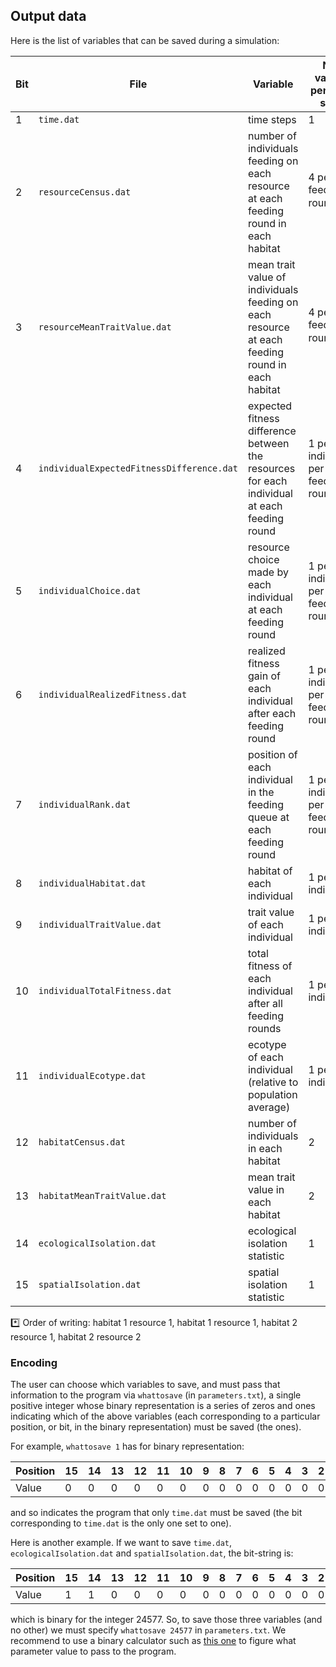 ## Output data

Here is the list of variables that can be saved during a simulation:

Bit | File | Variable | No. values per time step |
|--|--|--|--|
| 1 | `time.dat` | time steps | 1 |
| 2 | `resourceCensus.dat` | number of individuals feeding on each resource at each feeding round in each habitat | 4 per feeding round :asterisk: |
| 3 | `resourceMeanTraitValue.dat` | mean trait value of individuals feeding on each resource at each feeding round in each habitat | 4 per feeding round :asterisk: |
| 4 | `individualExpectedFitnessDifference.dat` | expected fitness difference between the resources for each individual at each feeding round | 1 per individual per feeding round |
| 5 | `individualChoice.dat` | resource choice made by each individual at each feeding round | 1 per individual per feeding round |
| 6 | `individualRealizedFitness.dat` | realized fitness gain of each individual after each feeding round | 1 per individual per feeding round |
| 7 | `individualRank.dat` | position of each individual in the feeding queue at each feeding round | 1 per individual per feeding round |
| 8 | `individualHabitat.dat` | habitat of each individual | 1 per individual |
| 9 | `individualTraitValue.dat` | trait value of each individual | 1 per individual |
| 10 | `individualTotalFitness.dat` | total fitness of each individual after all feeding rounds | 1 per individual |
| 11 | `individualEcotype.dat` | ecotype of each individual (relative to population average) | 1 per individual |
| 12 | `habitatCensus.dat` | number of individuals in each habitat | 2 |
| 13 | `habitatMeanTraitValue.dat` | mean trait value in each habitat | 2 |
| 14 | `ecologicalIsolation.dat` | ecological isolation statistic | 1 |
| 15 | `spatialIsolation.dat` | spatial isolation statistic | 1 |

:asterisk: Order of writing: habitat 1 resource 1, habitat 1 resource 1, habitat 2 resource 1, habitat 2 resource 2

### Encoding

The user can choose which variables to save, and must pass that information to the program via `whattosave` (in `parameters.txt`), a single positive integer whose binary representation is a series of zeros and ones indicating which of the above variables (each corresponding to a particular position, or bit, in the binary representation) must be saved (the ones). 

For example, `whattosave 1` has for binary representation:

| Position | 15 | 14 | 13 | 12 | 11 | 10 | 9 | 8 | 7 | 6 | 5 | 4 | 3 | 2 | 1 |
|--|--|--|--|--|--|--|--|--|--|--|--|--|--|--|--|
| Value | 0 | 0 | 0 | 0 | 0 | 0 | 0 | 0 | 0 | 0 | 0 | 0 | 0 | 0 | 1 |

and so indicates the program that only `time.dat` must be saved (the bit corresponding to `time.dat` is the only one set to one).

Here is another example. If we want to save `time.dat`, `ecologicalIsolation.dat` and `spatialIsolation.dat`, the bit-string is:

| Position | 15 | 14 | 13 | 12 | 11 | 10 | 9 | 8 | 7 | 6 | 5 | 4 | 3 | 2 | 1 |
|--|--|--|--|--|--|--|--|--|--|--|--|--|--|--|--|
| Value | 1 | 1 | 0 | 0 | 0 | 0 | 0 | 0 | 0 | 0 | 0 | 0 | 0 | 0 | 1 |

which is binary for the integer 24577. So, to save those three variables (and no other) we must specify `whattosave 24577` in `parameters.txt`. We recommend to use a binary calculator such as [this one](https://www.calculator.net/binary-calculator.html) to figure what parameter value to pass to the program.

